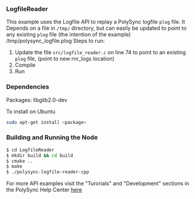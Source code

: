 ### LogfileReader

This example uses the Logfile API to replay a PolySync logfile `plog` file.
It Depends on a file in `/tmp/` directory, but can easily be updated to point to any existing `plog` file (the intention of the example)
   /tmp/polysync_logfile.plog
Steps to run: 
   1. Update the file `src/logfile_reader.c` on line 74 to point to an existing `plog` file, (point to new rnr_logs location)
   2. Compile
   3. Run

### Dependencies

Packages: libglib2.0-dev

To install on Ubuntu

```bash
sudo apt-get install <package>
```

### Building and Running the Node

```bash
$ cd LogfileReader 
$ mkdir build && cd build
$ cmake ..
$ make
$ ./polysync-logfile-reader-cpp
```

For more API examples visit the "Turorials" and "Development" sections in the PolySync Help Center [here](https://help.polysync.io/articles/)